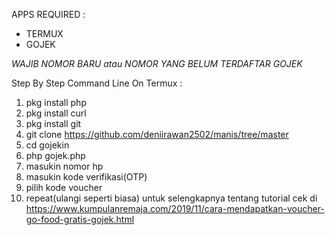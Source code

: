 APPS REQUIRED :
- TERMUX
- GOJEK

*WAJIB NOMOR BARU atau NOMOR YANG BELUM TERDAFTAR GOJEK*

Step By Step Command Line On Termux :
1. pkg install php
2. pkg install curl
3. pkg install git
4. git clone https://github.com/deniirawan2502/manis/tree/master
5. cd gojekin
6. php gojek.php
7. masukin nomor hp
8. masukin kode verifikasi(OTP)
9. pilih kode voucher
10. repeat(ulangi seperti biasa)
 untuk selengkapnya tentang tutorial cek di https://www.kumpulanremaja.com/2019/11/cara-mendapatkan-voucher-go-food-gratis-gojek.html
